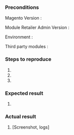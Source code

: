<!--- Provide a general summary of the issue in the Title above -->

### Preconditions
<!--- Please Provide detailed informations about the environment you use -->

<!-- Magento Version : Are you using Magento CE or EE ? Which version of Magento are you using exactly ? -->
Magento Version :

<!-- Module Map Version : Which exact version of Module Map are you using ? -->
Module Retailer Admin Version :

<!-- Magento Environment : are you in Developer or Production mode ? -->
Environment :

<!-- Third party modules : are you using any third party modules ? If yes, please attach the list -->
Third party modules :

### Steps to reproduce
<!--- Provide a set of unambiguous steps to reproduce this bug. You can also include pieces of code if you think it's relevant  -->
1.
2.
3.

### Expected result
<!--- Tell us what should happen -->
1.

### Actual result
<!--- Tell us what happens instead -->
1. [Screenshot, logs]

<!--- (This may be platform independent comment) -->
